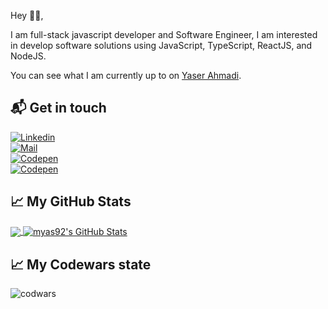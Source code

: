 Hey 👋🏻,

I am full-stack javascript developer and Software Engineer, 
I am interested in develop software solutions using JavaScript, TypeScript, ReactJS, and NodeJS.

You can see what I am currently up to on [Yaser Ahmadi][1].

## 📬 Get in touch
[![Linkedin](https://img.shields.io/badge/LinkedIn-Yaser%20Ahmadi-blue?logo=Linkedin&logoColor=blue&labelColor=black)](https://www.linkedin.com/in/mohammadyaserahmadi/)
<br>
[![Mail](https://img.shields.io/badge/Gmail-m.y.ahmadi22@gmail.com-blue?logo=Gmail&logoColor=blue&labelColor=black)](mailto:m.y.ahmadi22@gmail.com)
<br>
[![Codepen](https://img.shields.io/badge/Codewars-Yaser%20Ahmadi-maroon?logo=codewars&logoColor=maroon&labelColor=black)](https://www.codewars.com/users/yaserahmadi)
<br>
[![Codepen](https://img.shields.io/badge/Stackoverflow-Yaser%20Ahmadi-FE7A16?logo=stack-overflow&logoColor=FE7A16&labelColor=black)](https://stackoverflow.com/users/9689193/yaser-ahmadi)
<br>

## &#x1f4c8; My GitHub Stats

<a href="https://github.com/myas92/myas92">
  <img align="center" src="https://github-readme-stats.vercel.app/api/top-langs/?username=myas92&hide=java,html&title_color=000000&text_color=000000" />
</a>

<a href="https://github.com/myas92/myas92">
  <img align="center" src="https://github-readme-stats.vercel.app/api?username=myas92&show_icons=true&line_height=27&count_private=true&title_color=000000&text_color=000000&icon_color=FAC051" alt="myas92's GitHub Stats" />
</a>

## &#x1f4c8; My Codewars state
![codwars](https://www.codewars.com/users/yaserahmadi/badges/large)

[1]:https://yaser.vercel.app/#/
